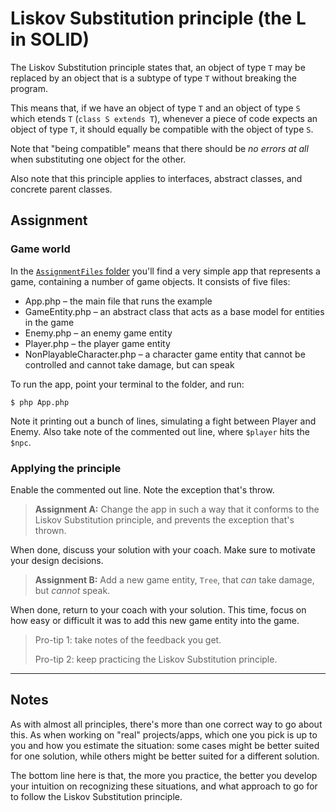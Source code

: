 # Liskov Substitution principle (the L in SOLID)
The Liskov Substitution principle states that, an object of type `T` may be replaced by an object that is a subtype of
type `T` without breaking the program.

This means that, if we have an object of type `T` and an object of type `S` which etends `T` (`class S extends T`),
whenever a piece of code expects an object of type `T`, it should equally be compatible with the object of type `S`.

Note that "being compatible" means that there should be _no errors at all_ when substituting one object for the other.

Also note that this principle applies to interfaces, abstract classes, and concrete parent classes. 

## Assignment
### Game world
In the [`AssignmentFiles` folder](./AssignmentFiles) you'll find a very simple app that represents a game, containing a
number of game objects. It consists of five files:
* App.php – the main file that runs the example
* GameEntity.php – an abstract class that acts as a base model for entities in the game
* Enemy.php – an enemy game entity
* Player.php – the player game entity
* NonPlayableCharacter.php – a character game entity that cannot be controlled and cannot take damage, but can speak

To run the app, point your terminal to the folder, and run:

```shell
$ php App.php
```

Note it printing out a bunch of lines, simulating a fight between Player and Enemy. Also take note of the commented out
line, where `$player` hits the `$npc`.

### Applying the principle
Enable the commented out line. Note the exception that's throw.

> **Assignment A:** Change the app in such a way that it conforms to the Liskov Substitution principle, and prevents the
> exception that's thrown.

When done, discuss your solution with your coach. Make sure to motivate your design decisions.

> **Assignment B:** Add a new game entity, `Tree`, that _can_ take damage, but _cannot_ speak.

When done, return to your coach with your solution. This time, focus on how easy or difficult it was to add this new
game entity into the game.

> Pro-tip 1: take notes of the feedback you get.
> 
> Pro-tip 2: keep practicing the Liskov Substitution principle.

---

## Notes
As with almost all principles, there's more than one correct way to go about this. As when working on "real"
projects/apps, which one you pick is up to you and how you estimate the situation: some cases might be better suited for
one solution, while others might be better suited for a different solution.

The bottom line here is that, the more you practice, the better you develop your intuition on recognizing these
situations, and what approach to go for to follow the Liskov Substitution principle.
